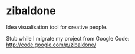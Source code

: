 zibaldone
=========

Idea visualisation tool for creative people.

Stub while I migrate my project from Google Code: http://code.google.com/p/zibaldone/
